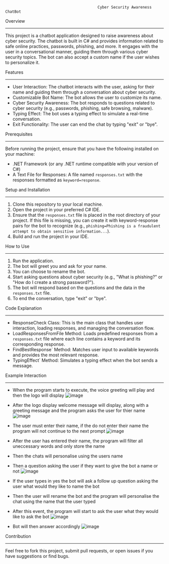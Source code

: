 
                                             Cyber Security Awareness ChatBot
                                            

Overview
***********************************

This project is a chatbot application designed to raise awareness about cyber security. The chatbot is built in C# and provides information 
related to safe online practices, passwords, phishing, and more. It engages with the user in a conversational manner, 
guiding them through various cyber security topics. The bot can also accept a custom name if the user wishes to personalize it.



Features
***********************************

- User Interaction: The chatbot interacts with the user, asking for their name and guiding them through a conversation about cyber security.
- Customizable Bot Name: The bot allows the user to customize its name.
- Cyber Security Awareness: The bot responds to questions related to cyber security (e.g., passwords, phishing, safe browsing, malware).
- Typing Effect: The bot uses a typing effect to simulate a real-time conversation.
- Exit Functionality: The user can end the chat by typing "exit" or "bye".


Prerequisites
***********************************

Before running the project, ensure that you have the following installed on your machine:

- .NET Framework (or any .NET runtime compatible with your version of C#)
- A Text File for Responses: A file named `responses.txt` with the responses formatted as `keyword=response`.


Setup and Installation
***********************************

1. Clone this repository to your local machine.
2. Open the project in your preferred C# IDE.
3. Ensure that the `responses.txt` file is placed in the root directory of your project. If this file is missing, you can create it 
   with keyword-response pairs for the bot to recognize (e.g., `phishing=Phishing is a fraudulent attempt to obtain sensitive information...`).
4. Build and run the project in your IDE.


How to Use
***********************************

1. Run the application.
2. The bot will greet you and ask for your name.
3. You can choose to rename the bot.
4. Start asking questions about cyber security (e.g., "What is phishing?" or "How do I create a strong password?").
5. The bot will respond based on the questions and the data in the `responses.txt` file.
6. To end the conversation, type "exit" or "bye".

Code Explanation
***********************************

- ResponseCheck Class: This is the main class that handles user interaction, loading responses, and managing the conversation flow.
- LoadResponsesFromFile Method: Loads predefined responses from a `responses.txt` file where each line contains a keyword and its 
  corresponding response.
- FindBestResponse` Method: Matches user input to available keywords and provides the most relevant response.
- TypingEffect` Method: Simulates a typing effect when the bot sends a message.
 

Example Interaction
***********************************
- When the program starts to execute, the  voice greeting will play and then the logo will display 
![image](https://github.com/user-attachments/assets/f550cc98-eca7-4d6b-ae64-67c89ea2494d)


- After the logo display welcome message will display, along with a greeting message and the program asks the user for thier name
![image](https://github.com/user-attachments/assets/863fc5bc-e926-4f9a-a3ff-761393a69e5b)

- The user must enter their name, if the do not enter their name the program will not continue to the next prompt
![image](https://github.com/user-attachments/assets/820321cb-bfa4-4171-bdc9-1ae9bf6a6244)

- After the user has entered their name, the program will filter all uneccessary words and only store the name
- Then the chats will personalise using the users name
- Then a question asking the user if they want to give the bot a name or not
![image](https://github.com/user-attachments/assets/79d90339-bee6-453d-a40b-b083c388b619)

- If the user types in yes the bot will ask a follow up question asking the user what would they like to name the bot
- Then the user will rename the bot and the program will personalise the chat using the name that the user typed
- After this event, the program will start to ask the user what they would like to ask the bot
![image](https://github.com/user-attachments/assets/11a33b71-b347-4525-87f7-65817a72b4e3)

- Bot will then answer accordingly
![image](https://github.com/user-attachments/assets/3ef8ed9a-284d-454b-9c3f-769112348259)







Contribution
***********************************
Feel free to fork this project, submit pull requests, or open issues if you have suggestions or find bugs.

